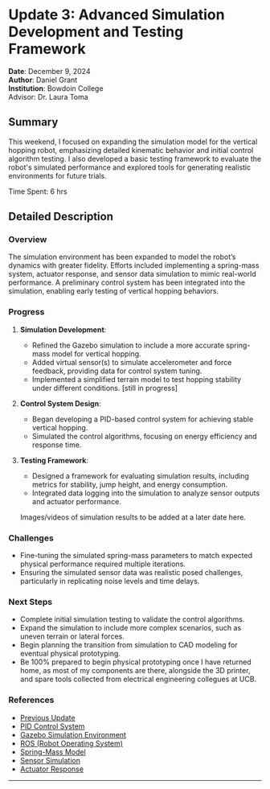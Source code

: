 # Update 3: Advanced Simulation Development and Testing Framework  

**Date**: December 9, 2024  
**Author**: Daniel Grant  
**Institution**: Bowdoin College  
Advisor: Dr. Laura Toma

## Summary  
This weekend, I focused on expanding the simulation model for the vertical hopping robot, emphasizing detailed kinematic behavior and initial control algorithm testing. I also developed a basic testing framework to evaluate the robot's simulated performance and explored tools for generating realistic environments for future trials.

Time Spent: 6 hrs

## Detailed Description  

### Overview  
The simulation environment has been expanded to model the robot’s dynamics with greater fidelity. Efforts included implementing a spring-mass system, actuator response, and sensor data simulation to mimic real-world performance. A preliminary control system has been integrated into the simulation, enabling early testing of vertical hopping behaviors.

### Progress  

1. **Simulation Development**:  
   - Refined the Gazebo simulation to include a more accurate spring-mass model for vertical hopping.  
   - Added virtual sensor(s) to simulate accelerometer and force feedback, providing data for control system tuning.  
   - Implemented a simplified terrain model to test hopping stability under different conditions. [still in progress]

2. **Control System Design**:  
   - Began developing a PID-based control system for achieving stable vertical hopping.  
   - Simulated the control algorithms, focusing on energy efficiency and response time.  

3. **Testing Framework**:  
   - Designed a framework for evaluating simulation results, including metrics for stability, jump height, and energy consumption.  
   - Integrated data logging into the simulation to analyze sensor outputs and actuator performance.  


   Images/videos of simulation results to be added at a later date here.

### Challenges  
- Fine-tuning the simulated spring-mass parameters to match expected physical performance required multiple iterations.  
- Ensuring the simulated sensor data was realistic posed challenges, particularly in replicating noise levels and time delays.  

### Next Steps  
- Complete initial simulation testing to validate the control algorithms.  
- Expand the simulation to include more complex scenarios, such as uneven terrain or lateral forces.  
- Begin planning the transition from simulation to CAD modeling for eventual physical prototyping.  
- Be 100% prepared to begin physical prototyping once I have returned home, as most of my components are there, alongside the 3D printer, and spare tools collected from electrical engineering collegues at UCB. 

### References
- [Previous Update](December2_2024.md)
- [PID Control System](https://en.wikipedia.org/wiki/PID_controller)
- [Gazebo Simulation Environment](http://gazebosim.org/)
- [ROS (Robot Operating System)](https://www.ros.org/)
- [Spring-Mass Model](https://en.wikipedia.org/wiki/Spring%E2%80%93mass_system)
- [Sensor Simulation](https://mitsloan.mit.edu/LearningEdge/simulations/sensor-simulation/Pages/default.aspx)
- [Actuator Response](https://www.sciencedirect.com/topics/engineering/actuator-response)

---
 

